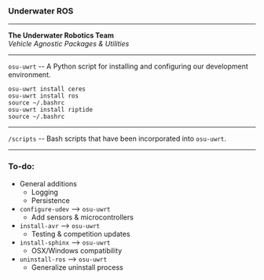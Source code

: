 ### Underwater ROS

---

__The Underwater Robotics Team__  
_Vehicle Agnostic Packages & Utilities_

---

`osu-uwrt` -- A Python script for installing and configuring our development environment.

    osu-uwrt install ceres
    osu-uwrt install ros
    source ~/.bashrc
    osu-uwrt install riptide
    source ~/.bashrc

---

`/scripts`  -- Bash scripts that have been incorporated into `osu-uwrt`.

---

### To-do:
* General additions
  * Logging
  * Persistence
* `configure-udev` --> `osu-uwrt`
  * Add sensors & microcontrollers
* `install-avr` --> `osu-uwrt`
  * Testing & competition updates
* `install-sphinx` --> `osu-uwrt`
  * OSX/Windows compatibility
* `uninstall-ros` --> `osu-uwrt`
  * Generalize uninstall process

